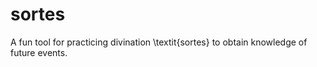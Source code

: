 # sortes
A fun tool for practicing divination \textit{sortes} to obtain knowledge of future events.
